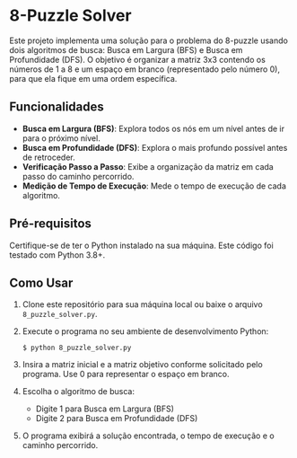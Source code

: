 # 8-Puzzle Solver

Este projeto implementa uma solução para o problema do 8-puzzle usando dois algoritmos de busca: Busca em Largura (BFS) e Busca em Profundidade (DFS). O objetivo é organizar a matriz 3x3 contendo os números de 1 a 8 e um espaço em branco (representado pelo número 0), para que ela fique em uma ordem específica.

## Funcionalidades

- **Busca em Largura (BFS)**: Explora todos os nós em um nível antes de ir para o próximo nível.
- **Busca em Profundidade (DFS)**: Explora o mais profundo possível antes de retroceder.
- **Verificação Passo a Passo**: Exibe a organização da matriz em cada passo do caminho percorrido.
- **Medição de Tempo de Execução**: Mede o tempo de execução de cada algoritmo.

## Pré-requisitos

Certifique-se de ter o Python instalado na sua máquina. Este código foi testado com Python 3.8+.

## Como Usar

1. Clone este repositório para sua máquina local ou baixe o arquivo `8_puzzle_solver.py`.

2. Execute o programa no seu ambiente de desenvolvimento Python:
    ```
    $ python 8_puzzle_solver.py
    ```

3. Insira a matriz inicial e a matriz objetivo conforme solicitado pelo programa. Use 0 para representar o espaço em branco.

4. Escolha o algoritmo de busca:
    - Digite 1 para Busca em Largura (BFS)
    - Digite 2 para Busca em Profundidade (DFS)

5. O programa exibirá a solução encontrada, o tempo de execução e o caminho percorrido.